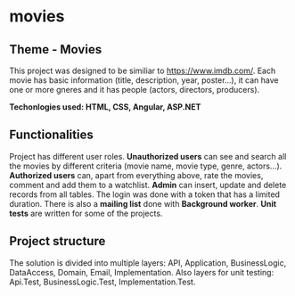 # movies
## Theme - Movies 

This project was designed to be similiar to https://www.imdb.com/. Each movie has basic information (title, description, year, poster...), it can have one or more gneres and it has people (actors, directors, producers).

**Techonlogies used: HTML, CSS, Angular, ASP.NET**


## Functionalities

Project has different user roles.
**Unauthorized users** can see and search all the movies by different criteria (movie name, movie type, genre, actors...).
**Authorized users** can, apart from everything above, rate the movies, comment and add them to a watchlist.
**Admin** can insert, update and delete records from all tables.
The login was done with a token that has a limited duration.
There is also a **mailing list** done with **Background worker**.
**Unit tests** are written for some of the projects.


## Project structure

The solution is divided into multiple layers: API, Application, BusinessLogic, DataAccess, Domain, Email, Implementation.
Also layers for unit testing: Api.Test, BusinessLogic.Test, Implementation.Test.
